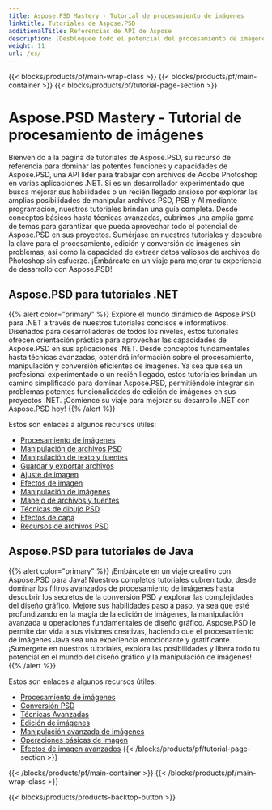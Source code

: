 ```yaml
---
title: Aspose.PSD Mastery - Tutorial de procesamiento de imágenes
linktitle: Tutoriales de Aspose.PSD
additionalTitle: Referencias de API de Aspose
description: ¡Desbloquee todo el potencial del procesamiento de imágenes con Aspose.PSD! Sumérjase en nuestros completos tutoriales para obtener información de expertos y orientación práctica.
weight: 11
url: /es/
---
```


{{< blocks/products/pf/main-wrap-class >}}
{{< blocks/products/pf/main-container >}}
{{< blocks/products/pf/tutorial-page-section >}}

# Aspose.PSD Mastery - Tutorial de procesamiento de imágenes


Bienvenido a la página de tutoriales de Aspose.PSD, su recurso de referencia para dominar las potentes funciones y capacidades de Aspose.PSD, una API líder para trabajar con archivos de Adobe Photoshop en varias aplicaciones .NET. Si es un desarrollador experimentado que busca mejorar sus habilidades o un recién llegado ansioso por explorar las amplias posibilidades de manipular archivos PSD, PSB y AI mediante programación, nuestros tutoriales brindan una guía completa. Desde conceptos básicos hasta técnicas avanzadas, cubrimos una amplia gama de temas para garantizar que pueda aprovechar todo el potencial de Aspose.PSD en sus proyectos. Sumérjase en nuestros tutoriales y descubra la clave para el procesamiento, edición y conversión de imágenes sin problemas, así como la capacidad de extraer datos valiosos de archivos de Photoshop sin esfuerzo. ¡Embárcate en un viaje para mejorar tu experiencia de desarrollo con Aspose.PSD!

## Aspose.PSD para tutoriales .NET
{{% alert color="primary" %}}
Explore el mundo dinámico de Aspose.PSD para .NET a través de nuestros tutoriales concisos e informativos. Diseñados para desarrolladores de todos los niveles, estos tutoriales ofrecen orientación práctica para aprovechar las capacidades de Aspose.PSD en sus aplicaciones .NET. Desde conceptos fundamentales hasta técnicas avanzadas, obtendrá información sobre el procesamiento, manipulación y conversión eficientes de imágenes. Ya sea que sea un profesional experimentado o un recién llegado, estos tutoriales brindan un camino simplificado para dominar Aspose.PSD, permitiéndole integrar sin problemas potentes funcionalidades de edición de imágenes en sus proyectos .NET. ¡Comience su viaje para mejorar su desarrollo .NET con Aspose.PSD hoy!
{{% /alert %}}

Estos son enlaces a algunos recursos útiles:
 
- [Procesamiento de imágenes](./net/image-processing/)
- [Manipulación de archivos PSD](./net/psd-file-manipulation/)
- [Manipulación de texto y fuentes](./net/text-and-font-manipulation/)
- [Guardar y exportar archivos](./net/file-saving-and-exporting/)
- [Ajuste de imagen](./net/image-adjustment/)
- [Efectos de imagen](./net/image-effects/)
- [Manipulación de imágenes](./net/image-manipulation/)
- [Manejo de archivos y fuentes](./net/file-and-font-handling/)
- [Técnicas de dibujo PSD](./net/psd-drawing-techniques/)
- [Efectos de capa](./net/layer-effects/)
- [Recursos de archivos PSD](./net/psd-file-resources/)


## Aspose.PSD para tutoriales de Java
{{% alert color="primary" %}}
¡Embárcate en un viaje creativo con Aspose.PSD para Java! Nuestros completos tutoriales cubren todo, desde dominar los filtros avanzados de procesamiento de imágenes hasta descubrir los secretos de la conversión PSD y explorar las complejidades del diseño gráfico. Mejore sus habilidades paso a paso, ya sea que esté profundizando en la magia de la edición de imágenes, la manipulación avanzada u operaciones fundamentales de diseño gráfico. Aspose.PSD le permite dar vida a sus visiones creativas, haciendo que el procesamiento de imágenes Java sea una experiencia emocionante y gratificante. ¡Sumérgete en nuestros tutoriales, explora las posibilidades y libera todo tu potencial en el mundo del diseño gráfico y la manipulación de imágenes!
{{% /alert %}}

Estos son enlaces a algunos recursos útiles:

- [Procesamiento de imágenes](./java/image-processing/)
- [Conversión PSD](./java/psd-conversion/)
- [Técnicas Avanzadas](./java/advanced-techniques/)
- [Edición de imágenes](./java/image-editing/)
- [Manipulación avanzada de imágenes](./java/advanced-image-manipulation/)
- [Operaciones básicas de imagen](./java/basic-image-operations/)
- [Efectos de imagen avanzados](./java/advanced-image-effects/)
{{< /blocks/products/pf/tutorial-page-section >}}

{{< /blocks/products/pf/main-container >}}
{{< /blocks/products/pf/main-wrap-class >}}

{{< blocks/products/products-backtop-button >}}
